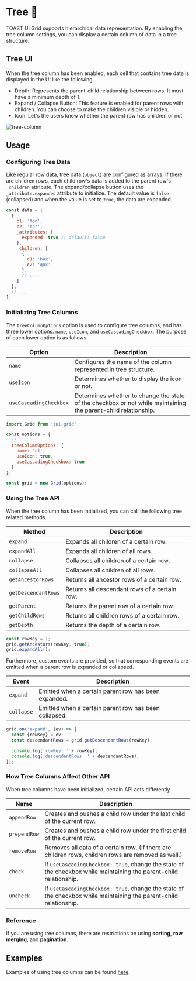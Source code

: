# Tree 🌳

TOAST UI Grid supports hierarchical data representation. By enabling the tree column settings, you can display a certain column of data in a tree structure. 

## Tree UI

When the tree column has been enabled, each cell that contains tree data is displayed in the UI like the following.

* Depth: Represents the parent-child relationship between rows. It must have a minimum depth of 1. 
* Expand / Collapse Button: This feature is enabled for parent rows with children. You can choose to make the children visible or hidden. 
* Icon: Let's the users know whether the parent row has children or not. 

![tree-column](https://user-images.githubusercontent.com/18183560/41633101-0bd39096-7478-11e8-814f-5acbd21ea7d5.png)

## Usage

### Configuring Tree Data

Like regular row data, tree data (`object`) are configured as arrays. If there are children rows, each child row's data is added to the parent row's `_children` attribute. The expand/collapse button uses the `_attribute.expanded` attribute to initialize. The default value is `false` (collapsed) and when the value is set to `true`, the data are expanded. 

```js
const data = [
  {
    c1: 'foo',
    c2: 'bar',
    _attributes: {
      expanded: true // default: false
    },
    _children: [
      {
        c1: 'baz',
        c2: 'qux'
      },
      // ...
    ]
  },
  // ...
];
```

### Initializing Tree Columns

The `treeColumnOptions` option is used to configure tree columns, and has three lower options: `name`, `useIcon`, and `useCascadingCheckbox`. The purpose of each lower option is as follows. 

| Option | Description |
| --- | --- |
| `name` | Configures the name of the column represented in tree structure. |
| `useIcon` | Determines whether to display the icon or not. |
| `useCascadingCheckbox` | Determines whether to change the state of the checkbox or not while maintaining the parent-child relationship. |


```js
import Grid from 'tui-grid';

const options = {
  // ...
  treeColumnOptions: {
    name: 'c1',
    useIcon: true,
    useCascadingCheckbox: true
  }
};

const grid = new Grid(options);
```

### Using the Tree API

When the tree column has been initialized, you can call the following tree related methods. 

| Method | Description |
| --- | --- |
| `expand` | Expands all children of a certain row. |
| `expandAll` | Expands all children of all rows. |
| `collapse` | Collapses all children of a certain row. |
| `collapseAll` | Collapses all children of all rows. |
| `getAncestorRows` | Returns all ancestor rows of a certain row. |
| `getDescendantRows` | Returns all descendant rows of a certain row. |
| `getParent` | Returns the parent row of a certain row. |
| `getChildRows` | Returns all children rows of a certain row. |
| `getDepth` | Returns the depth of a certain row. |


```js
const rowKey = 1;
grid.getAncestors(rowKey, true);
grid.expandAll();
```

Furthermore, custom events are provided, so that corresponding events are emitted when a parent row is expanded or collapsed. 

| Event | Description |
| --- | --- |
| `expand` | Emitted when a certain parent row has been expanded. | 
| `collapse` | Emitted when a certain parent row has been collapsed. |

```js
grid.on('expand', (ev) => {
  const {rowKey} = ev;
  const descendantRows = grid.getDescendantRows(rowKey);

  console.log('rowKey: ' + rowKey);
  console.log('descendantRows: ' + descendantRows);
});
```

### How Tree Columns Affect Other API

When tree columns have been initialized, certain API acts differently. 

| Name | Description |
| --- | --- |
| `appendRow` | Creates and pushes a child row under the last child of the current row.  |
| `prependRow` | Creates and pushes a child row under the first child of the current row. |
| `removeRow` | Removes all data of a certain row. (If there are children rows, children rows are removed as well.) |
| `check` | If `useCascadingCheckbox: true`, change the state of the checkbox while maintaining the parent-child relationship. |
| `uncheck` | If `useCascadingCheckbox: true`, change the state of the checkbox while maintaining the parent-child relationship. |

### Reference

If you are using tree columns, there are restrictions on using **sorting**, **row merging**, and **pagination.**

## Examples

Examples of using tree columns can be found [here](https://nhn.github.io/tui.grid/latest/tutorial-example14-tree).
